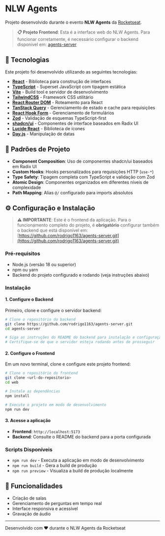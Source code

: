 # NLW Agents

Projeto desenvolvido durante o evento **NLW Agents** da [Rocketseat](https://rocketseat.com.br/).

> **📋 Projeto Frontend**: Esta é a interface web do NLW Agents. Para funcionar corretamente, é necessário configurar o backend disponível em: [agents-server](https://github.com/rodrigo1163/agents-server.git)

## 🚀 Tecnologias

Este projeto foi desenvolvido utilizando as seguintes tecnologias:

- **[React](https://react.dev/)** - Biblioteca para construção de interfaces
- **[TypeScript](https://www.typescriptlang.org/)** - Superset JavaScript com tipagem estática
- **[Vite](https://vitejs.dev/)** - Build tool e servidor de desenvolvimento
- **[TailwindCSS](https://tailwindcss.com/)** - Framework CSS utilitário
- **[React Router DOM](https://reactrouter.com/)** - Roteamento para React
- **[TanStack Query](https://tanstack.com/query/)** - Gerenciamento de estado e cache para requisições
- **[React Hook Form](https://react-hook-form.com/)** - Gerenciamento de formulários
- **[Zod](https://zod.dev/)** - Validação de esquemas TypeScript-first
- **[shadcn/ui](https://ui.shadcn.com/)** - Componentes de interface baseados em Radix UI
- **[Lucide React](https://lucide.dev/)** - Biblioteca de ícones
- **[Day.js](https://day.js.org/)** - Manipulação de datas

## 🔧 Padrões de Projeto

- **Component Composition**: Uso de componentes shadcn/ui baseados em Radix UI
- **Custom Hooks**: Hooks personalizados para requisições HTTP (`use-*`)
- **Type Safety**: Tipagem completa com TypeScript e validação com Zod
- **Atomic Design**: Componentes organizados em diferentes níveis de complexidade
- **Path Mapping**: Alias `@/` configurado para imports absolutos

## ⚙️ Configuração e Instalação

> **⚠️ IMPORTANTE**: Este é o frontend da aplicação. Para o funcionamento completo do projeto, é **obrigatório** configurar também o backend que está disponível em: [https://github.com/rodrigo1163/agents-server.git](https://github.com/rodrigo1163/agents-server.git)

### Pré-requisitos

- Node.js (versão 18 ou superior)
- npm ou yarn
- Backend do projeto configurado e rodando (veja instruções abaixo)

### Instalação

#### 1. Configure o Backend

Primeiro, clone e configure o servidor backend:

```bash
# Clone o repositório do backend
git clone https://github.com/rodrigo1163/agents-server.git
cd agents-server

# Siga as instruções do README do backend para instalação e configuração
# Certifique-se de que o servidor esteja rodando antes de prosseguir
```

#### 2. Configure o Frontend

Em um novo terminal, clone e configure este projeto frontend:

```bash
# Clone o repositório do frontend
git clone <url-do-repositorio>
cd web

# Instale as dependências
npm install

# Execute o projeto em modo de desenvolvimento
npm run dev
```

#### 3. Acesse a aplicação

- **Frontend**: `http://localhost:5173`
- **Backend**: Consulte o README do backend para a porta configurada

### Scripts Disponíveis

- `npm run dev` - Executa a aplicação em modo de desenvolvimento
- `npm run build` - Gera a build de produção
- `npm run preview` - Visualiza a build de produção localmente

## 🎯 Funcionalidades

- Criação de salas
- Gerenciamento de perguntas em tempo real
- Interface responsiva e acessível
- Gravação de áudio

---

Desenvolvido com ❤️ durante o NLW Agents da Rocketseat
